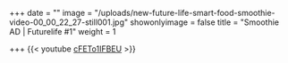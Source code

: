 +++
date = ""
image = "/uploads/new-future-life-smart-food-smoothie-video-00_00_22_27-still001.jpg"
showonlyimage = false
title = "Smoothie AD | Futurelife #1"
weight = 1

+++
{{< youtube [cFETo1IFBEU](https://youtu.be/cFETo1IFBEU) >}}